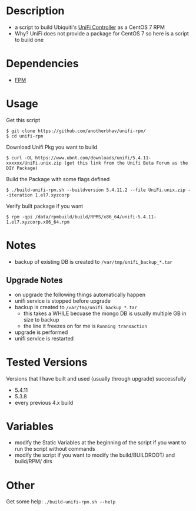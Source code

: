 # Description
- a script to build Ubiquiti's [UniFi Controller](https://www.ubnt.com/download/unifi) as a CentOS 7 RPM
- Why? UniFi does not provide a package for CentOS 7 so here is a script to build one

# Dependencies
- [FPM](https://github.com/jordansissel/fpm)

# Usage
Get this script

    $ git clone https://github.com/anotherbhav/unifi-rpm/
    $ cd unifi-rpm


Download Unifi Pkg you want to build  

    $ curl -OL https://www.ubnt.com/downloads/unifi/5.4.11-xxxxxx/UniFi.unix.zip (get this link from the Unifi Beta Forum as the DIY Package)


Build the Package with some flags defined

    $ ./build-unifi-rpm.sh --buildversion 5.4.11.2 --file UniFi.unix.zip --iteration 1.el7.xyzcorp


Verify built package if you want

    $ rpm -qpi /data/rpmbuild/build/RPMS/x86_64/unifi-5.4.11-1.el7.xyzcorp.x86_64.rpm

# Notes

- backup of existing DB is created to `/var/tmp/unifi_backup_*.tar`

## Upgrade Notes

- on upgrade the following things automatically happen
- unifi service is stopped before upgrade
- backup is created to `/var/tmp/unifi_backup_*.tar`
  - this takes a WHILE becuase the mongo DB is usually multiple GB in size to backup
  - the line it freezes on for me is `Running transaction`
- upgrade is performed
- unifi service is restarted


# Tested Versions
Versions that I have built and used (usually through upgrade) successfully
- 5.4.11
- 5.3.8
- every previous 4.x build

# Variables
- modify the Static Variables at the beginning of the script if you want to run the script without commands
- modify the script if you want to modify the build/BUILDROOT/ and build/RPM/ dirs

# Other
Get some help: `./build-unifi-rpm.sh --help`
